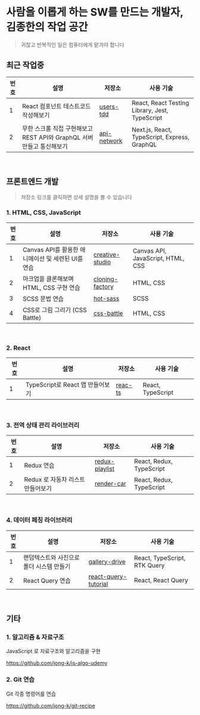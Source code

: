 # 사람을 이롭게 하는 SW를 만드는 개발자, 김종한의 작업 공간
> 귀찮고 반복적인 일은 컴퓨터에게 맡겨야 합니다

## 최근 작업중

<table>
	<thead>
		<tr>
			<th>번호</th>
			<th>설명</th>
			<th>저장소</th>
			<th>사용 기술</th>
		</tr>
	</thead>
	<tbody>
		<tr>
			<td>1</td>
			<td>React 컴포넌트 테스트코드 작성해보기</td>
			<td><a href="https://github.com/jong-k/users-tdd" target="_blank">users-tdd</a></td>
			<td>React, React Testing Library, Jest, TypeScript</td>
		</tr>
		<tr>
			<td>2</td>
			<td>무한 스크롤 직접 구현해보고 REST API와 GraphQL 서버만들고 통신해보기</td>
			<td><a href="https://github.com/jong-k/api-network" target="_blank">api-network</a></td>
			<td>Next.js, React, TypeScript, Express, GraphQL</td>
		</tr>
	</tbody>
</table>
<br>

## 프론트엔드 개발
> 저장소 링크를 클릭하면 상세 설명을 볼 수 있습니다

### 1. HTML, CSS, JavaScript

<table>
	<thead>
		<tr>
			<th>번호</th>
			<th>설명</th>
			<th>저장소</th>
			<th>사용 기술</th>
		</tr>
	</thead>
	<tbody>
		<tr>
			<td>1</td>
			<td>Canvas API를 활용한 애니메이션 및 세련된 UI를 연습</td>
			<td><a href="https://github.com/jong-k/creative-studio" target="_blank">creative-studio</a></td>
			<td>Canvas API, JavaScript, HTML, CSS</td>
		</tr>
		<tr>
			<td>2</td>
			<td>마크업을 클론해보며 HTML, CSS 구현 연습</td>
			<td><a href="https://github.com/jong-k/cloning-factory" target="_blank">cloning-factory</a></td>
			<td>HTML, CSS</td>
		</tr>
		<tr>
			<td>3</td>
			<td>SCSS 문법 연습</td>
			<td><a href="https://github.com/jong-k/hot-sass" target="_blank">hot-sass</a></td>
			<td>SCSS</td>
		</tr>
		<tr>
			<td>4</td>
			<td>CSS로 그림 그리기 (CSS Battle)</td>
			<td><a href="https://github.com/jong-k/css-battle" target="_blank">css-battle</a></td>
			<td>HTML, CSS</td>
		</tr>
	</tbody>
</table>
<br>

### 2. React
<table>
	<thead>
		<tr>
			<th>번호</th>
			<th>설명</th>
			<th>저장소</th>
			<th>사용 기술</th>
		</tr>
	</thead>
	<tbody>
		<tr>
			<td>1</td>
			<td>TypeScript로 React 앱 만들어보기</td>
			<td><a href="https://github.com/jong-k/reac-ts" target="_blank">reac-ts</a></td>
			<td>React, TypeScript</td>
		</tr>
	</tbody>
</table>
<br>

### 3. 전역 상태 관리 라이브러리
<table>
	<thead>
		<tr>
			<th>번호</th>
			<th>설명</th>
			<th>저장소</th>
			<th>사용 기술</th>
		</tr>
	</thead>
	<tbody>
		<tr>
			<td>1</td>
			<td>Redux 연습</td>
			<td><a href="https://github.com/jong-k/redux-playlist" target="_blank">redux-playlist</a></td>
			<td>React, Redux, TypeScript</td>
		</tr>
		<tr>
			<td>2</td>
			<td>Redux 로 자동차 리스트 만들어보기</td>
			<td><a href="https://github.com/jong-k/render-car" target="_blank">render-car</a></td>
			<td>React, Redux, TypeScript</td>
		</tr>
	</tbody>
</table>
<br>

### 4. 데이터 페칭 라이브러리

<table>
	<thead>
		<tr>
			<th>번호</th>
			<th>설명</th>
			<th>저장소</th>
			<th>사용 기술</th>
		</tr>
	</thead>
	<tbody>
		<tr>
			<td>1</td>
			<td>랜덤텍스트와 사진으로 폴더 시스템 만들기</td>
			<td><a href="https://github.com/jong-k/gallery-drive" target="_blank">gallery-drive</a></td>
			<td>React, TypeScript, RTK Query</td>
		</tr>
		<tr>
			<td>2</td>
			<td>React Query 연습</td>
			<td><a href="https://github.com/jong-k/react-query-tutorial" target="_blank">react-query-tutorial</a></td>
			<td>React, React Query</td>
		</tr>
	</tbody>
</table>
<br>


## 기타
### 1. 알고리즘 & 자료구조
JavaScript 로 자료구조와 알고리즘을 구현

https://github.com/jong-k/js-algo-udemy

### 2. Git 연습
Git 각종 명령어를 연습

https://github.com/jong-k/git-recipe
